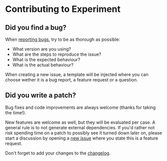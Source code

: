 # Contributing to Experiment

## Did you find a bug?

When [reporting bugs](https://github.com/jelmersnoeck/experiment/issues/new), try to be as thorough as possible:
- What version are you using?
- What are the steps to reproduce the issue?
- What is the expected behaviour?
- What is the actual behaviour?

When creating a new issue, a template will be injected where you can choose
wether it is a bug report, a feature request or a question.

## Did you write a patch?

Bug fixes and code improvements are always welcome (thanks for taking the time!).

New features are welcome as well, but they will be evaluated per case. A general
rule is to not generate external dependencies. If you'd rather not risk spending
time on a patch to possibly see it turned down later on, please start a
discussion by opening a [new issue](https://github.com/jelmersnoeck/experiment/issues/new) where you state this is a feature request.

Don't forget to add your changes to the [changelog](CHANGELOG.md).
